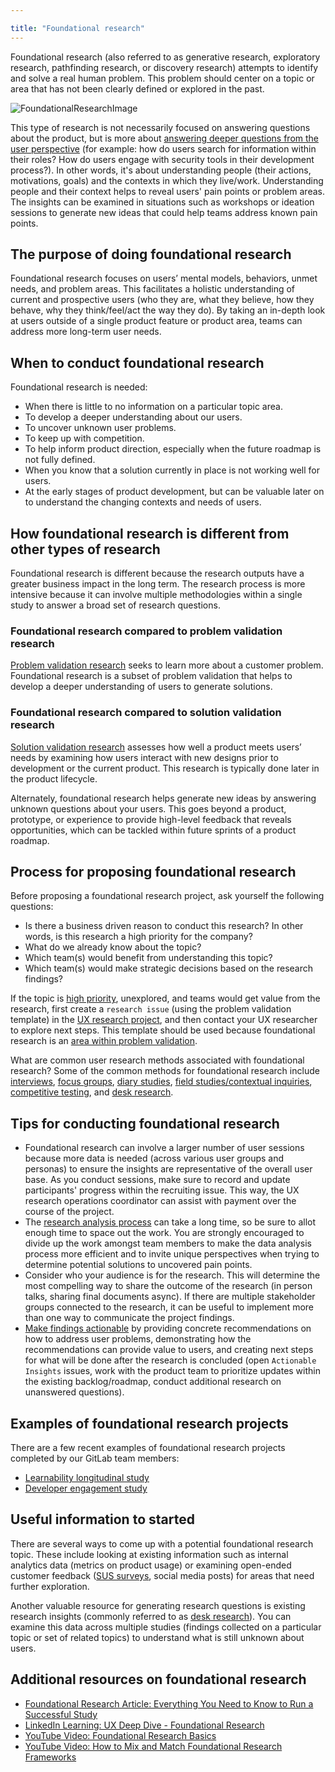 ```yaml
---

title: "Foundational research"
---
```








Foundational research (also referred to as generative research, exploratory research, pathfinding research, or discovery research) attempts to identify and solve a real human problem. This problem should center on a topic or area that has not been clearly defined or explored in the past.

![FoundationalResearchImage](/handbook/product/ux/ux-research/foundational-research/FoundationalResearchImage.png)

This type of research is not necessarily focused on answering questions about the product, but is more about [answering deeper questions from the user perspective](https://about.gitlab.com/handbook/product/ux/ux-research/problem-validation-and-methods/#what-is-problem-validation) (for example: how do users search for information within their roles? How do users engage with security tools in their development process?). In other words, it's about understanding people (their actions, motivations, goals) and the contexts in which they live/work. Understanding people and their context helps to reveal users' pain points or problem areas. The insights can be examined in situations such as workshops or ideation sessions to generate new ideas that could help teams address known pain points.

## The purpose of doing foundational research

Foundational research focuses on users’ mental models, behaviors, unmet needs, and problem areas. This facilitates a holistic understanding of current and prospective users (who they are, what they believe, how they behave, why they think/feel/act the way they do). By taking an in-depth look at users outside of a single product feature or product area, teams can address more long-term user needs.

## When to conduct foundational research

Foundational research is needed:
- When there is little to no information on a particular topic area.
- To develop a deeper understanding about our users.
- To uncover unknown user problems.
- To keep up with competition.
- To help inform product direction, especially when the future roadmap is not fully defined.
- When you know that a solution currently in place is not working well for users.
- At the early stages of product development, but can be valuable later on to understand the changing contexts and needs of users.

## How foundational research is different from other types of research

Foundational research is different because the research outputs have a greater business impact in the long term. The research process is more intensive because it can involve multiple methodologies within a single study to answer a broad set of research questions.

### Foundational research compared to problem validation research

[Problem validation research](/handbook/product/ux/ux-research/problem-validation-and-methods/#what-is-problem-validation) seeks to learn more about a customer problem. Foundational research is a subset of problem validation that helps to develop a deeper understanding of users to generate solutions.

### Foundational research compared to solution validation research

[Solution validation research](/handbook/product/ux/ux-research/solution-validation-and-methods/) assesses how well a product meets users’ needs by examining how users interact with new designs prior to development or the current product. This research is typically done later in the product lifecycle.

Alternately, foundational research helps generate new ideas by answering unknown questions about your users. This goes beyond a product, prototype, or experience to provide high-level feedback that reveals opportunities, which can be tackled within future sprints of a product roadmap.

## Process for proposing foundational research

Before proposing a foundational research project, ask yourself the following questions:
- Is there a business driven reason to conduct this research? In other words, is this research a high priority for the company?
- What do we already know about the topic?
- Which team(s) would benefit from understanding this topic?
- Which team(s) would make strategic decisions based on the research findings?

If the topic is [high priority](/handbook/product/ux/ux-research/research-prioritization/), unexplored, and teams would get value from the research, first create a `research issue` (using the problem validation template) in the [UX research project](https://gitlab.com/gitlab-org/ux-research/-/issues), and then contact your UX researcher to explore next steps. This template should be used because foundational research is an [area within problem validation](/handbook/product/ux/ux-research/problem-validation-and-methods/#what-is-problem-validation).

What are common user research methods associated with foundational research?
Some of the common methods for foundational research include [interviews](/handbook/product/ux/ux-research/facilitating-user-interviews/), [focus groups](https://www.nngroup.com/articles/focus-groups/), [diary studies](/handbook/product/ux/ux-research/diary-studies/), [field studies/contextual inquiries](https://www.nngroup.com/articles/contextual-inquiry/), [competitive testing](https://www.nngroup.com/articles/competitive-usability-evaluations/), and [desk research](https://www.nngroup.com/articles/secondary-research-in-ux/).

## Tips for conducting foundational research

- Foundational research can involve a larger number of user sessions because more data is needed (across various user groups and personas) to ensure the insights are representative of the overall user base. As you conduct sessions, make sure to record and update participants' progress within the recruiting issue. This way, the UX research operations coordinator can assist with payment over the course of the project.
- The [research analysis process](/handbook/product/ux/ux-research/analyzing-research-data/) can take a long time, so be sure to allot enough time to space out the work. You are strongly encouraged to divide up the work amongst team members to make the data analysis process more efficient and to invite unique perspectives when trying to determine potential solutions to uncovered pain points.
- Consider who your audience is for the research. This will determine the most compelling way to share the outcome of the research (in person talks, sharing final documents async). If there are multiple stakeholder groups connected to the research, it can be useful to implement more than one way to communicate the project findings.
- [Make findings actionable](/handbook/product/ux/ux-research/research-insights/) by providing concrete recommendations on how to address user problems, demonstrating how the recommendations can provide value to users, and creating next steps for what will be done after the research is concluded (open `Actionable Insights` issues, work with the product team to prioritize updates within the existing backlog/roadmap, conduct additional research on unanswered questions).

## Examples of foundational research projects

There are a few recent examples of foundational research projects completed by our GitLab team members:
- [Learnability longitudinal study](https://docs.google.com/presentation/d/16hWaDGqkrIg2qQW-uJ7pIDWlwfyDwaXG3q9EXGlXZaI/edit?usp=sharing)
- [Developer engagement study](https://gitlab.com/gitlab-org/ux-research/-/issues/1599)

## Useful information to started

There are several ways to come up with a potential foundational research topic. These include looking at existing information such as internal analytics data (metrics on product usage) or examining open-ended customer feedback ([SUS surveys](/handbook/product/ux/sus-database/), social media posts) for areas that need further exploration.

Another valuable resource for generating research questions is existing research insights (commonly referred to as [desk research](https://www.nngroup.com/articles/secondary-research-in-ux/)). You can examine this data across multiple studies (findings collected on a particular topic or set of related topics) to understand what is still unknown about users.

## Additional resources on foundational research

- [Foundational Research Article: Everything You Need to Know to Run a Successful Study](https://dscout.com/people-nerds/generative-research-complete-guide)
- [LinkedIn Learning: UX Deep Dive - Foundational Research](https://www.linkedin.com/learning/ux-deep-dive-foundational-research/diving-into-foundational-research?autoAdvance=true&autoSkip=false&autoplay=true&resume=false&u=2255073)
- [YouTube Video: Foundational Research Basics](https://www.youtube.com/watch?v=0VbJDMZhcA8)
- [YouTube Video: How to Mix and Match Foundational Research Frameworks](https://www.youtube.com/watch?v=BHR6oZzsy6E)
